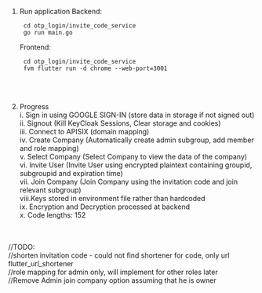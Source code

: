 1. Run application
    Backend: <br>

        cd otp_login/invite_code_service
        go run main.go
           
    Frontend:<br>

        cd otp_login/invite_code_service
        fvm flutter run -d chrome --web-port=3001

    <br><br>

2. Progress<br>
    i.   Sign in using GOOGLE SIGN-IN (store data in storage if not signed out)<br>
    ii.  Signout (Kill KeyCloak Sessions, Clear storage and cookies)<br>
    iii. Connect to APISIX (domain mapping)<br>
    iv.  Create Company (Automatically create admin subgroup, add member and role mapping)<br>
    v.   Select Company (Select Company to view the data of the company)<br>
    vi.  Invite User (Invite User using encrypted plaintext containing groupid, subgroupid and expiration time) <br>
    vii. Join Company (Join Company using the invitation code and join relevant subgroup)<br>
    viii.Keys stored in environment file rather than hardcoded<br>
    ix.  Encryption and Decryption processed at backend<br>
    x.   Code lengths: 152<br><br><br>

//TODO:<br>
//shorten invitation code - could not find shortener for code, only url<br>
    flutter_url_shortener <br>
//role mapping for admin only, will implement for other roles later<br>
//Remove Admin join company option assuming that he is owner <br>

